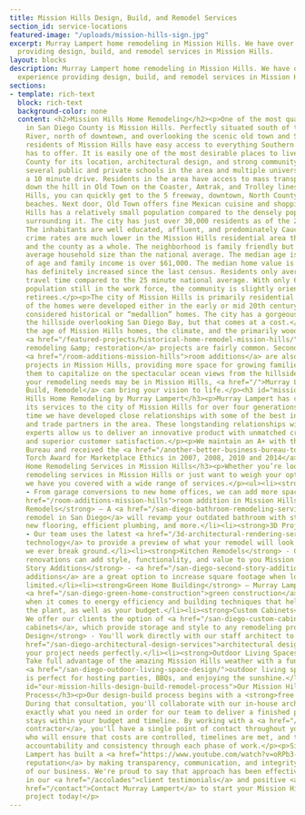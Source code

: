 ```yaml
---
title: Mission Hills Design, Build, and Remodel Services
section_id: service-locations
featured-image: "/uploads/mission-hills-sign.jpg"
excerpt: Murray Lampert home remodeling in Mission Hills. We have over 40 years experience
  providing design, build, and remodel services in Mission Hills.
layout: blocks
description: Murray Lampert home remodeling in Mission Hills. We have over 40 years
  experience providing design, build, and remodel services in Mission Hills.
sections:
- template: rich-text
  block: rich-text
  background-color: none
  content: <h2>Mission Hills Home Remodeling</h2><p>One of the most quaint neighborhoods
    in San Diego County is Mission Hills. Perfectly situated south of the San Diego
    River, north of downtown, and overlooking the scenic old town and San Diego Bay,
    residents of Mission Hills have easy access to everything Southern California
    has to offer. It is easily one of the most desirable places to live in San Diego
    County for its location, architectural design, and strong community. There are
    several public and private schools in the area and multiple universities within
    a 10 minute drive. Residents in the area have access to mass transportation just
    down the hill in Old Town on the Coaster, Amtrak, and Trolley lines. From Mission
    Hills, you can quickly get to the 5 freeway, downtown, North County and multiple
    beaches. Next door, Old Town offers fine Mexican cuisine and shopping.</p><p>Mission
    Hills has a relatively small population compared to the densely populated areas
    surrounding it. The city has just over 30,000 residents as of the 2000 U.S. Census.
    The inhabitants are well educated, affluent, and predominately Caucasian. There
    crime rates are much lower in the Mission Hills residential area than nearby downtown
    and the county as a whole. The neighborhood is family friendly but has a smaller
    average household size than the national average. The median age is 39.5 years
    of age and family income is over $61,000. The median home value is $382,700 and
    has definitely increased since the last census. Residents only average a 20 minute
    travel time compared to the 25 minute national average. With only 69.5% of the
    population still in the work force, the community is slightly oriented towards
    retirees.</p><p>The city of Mission Hills is primarily residential and the majority
    of the homes were developed either in the early or mid 20th century and many are
    considered historical or “medallion” homes. The city has a gorgeous location atop
    the hillside overlooking San Diego Bay, but that comes at a cost.</p><p>Due to
    the age of Mission Hills homes, the climate, and the primarily wood exteriors,
    <a href="/featured-projects/historical-home-remodel-mission-hills/">historical
    remodeling &amp; restoration</a> projects are fairly common. Second Story and
    <a href="/room-additions-mission-hills">room additions</a> are also common renovation
    projects in Mission Hills, providing more space for growing families and allowing
    them to capitalize on the spectacular ocean views from the hillside.</p><p>Whatever
    your remodeling needs may be in Mission Hills, <a href="/">Murray Lampert Design,
    Build, Remodel</a> can bring your vision to life.</p><h3 id="mission-hills-home-remodeling-by-murray-lampert">Mission
    Hills Home Remodeling by Murray Lampert</h3><p>Murray Lampert has contributed
    its services to the city of Mission Hills for over four generations, during which
    time we have developed close relationships with some of the best inspectors, distributors,
    and trade partners in the area. These longstanding relationships with business
    experts allow us to deliver an innovative product with unmatched craftsmanship
    and superior customer satisfaction.</p><p>We maintain an A+ with the Better Business
    Bureau and received the <a href="/another-better-business-bureau-torch-award">BBB
    Torch Award for Marketplace Ethics in 2007, 2008, 2010 and 2014</a>.</p><h3 id="our-home-remodeling-services-in-mission-hills">Our
    Home Remodeling Services in Mission Hills</h3><p>Whether you’re looking for home
    remodeling services in Mission Hills or just want to weigh your options for expansion,
    we have you covered with a wide range of services.</p><ul><li><strong>Room Additions</strong>
    - From garage conversions to new home offices, we can add more space with a <a
    href="/room-additions-mission-hills">room addition in Mission Hills</a>.</li><li><strong>Bathroom
    Remodels</strong> – A <a href="/san-diego-bathroom-remodeling-services">bathroom
    remodel in San Diego</a> will revamp your outdated bathroom with stylish fixtures,
    new flooring, efficient plumbing, and more.</li><li><strong>3D Project Modeling</strong>
    - Our team uses the latest <a href="/3d-architectural-rendering-services">3D modeling
    technology</a> to provide a preview of what your remodel will look like before
    we ever break ground.</li><li><strong>Kitchen Remodels</strong> - Custom kitchen
    renovations can add style, functionality, and value to you Mission Hills home.</li><li><strong>Second
    Story Additions</strong> - <a href="/san-diego-second-story-addition">Second story
    additions</a> are a great option to increase square footage when lot sizes are
    limited.</li><li><strong>Green Home Building</strong> – Murray Lampert follows
    <a href="/san-diego-green-home-construction">green construction</a> best practices
    when it comes to energy efficiency and building techniques that help preserve
    the plant, as well as your budget.</li><li><strong>Custom Cabinets</strong> –
    We offer our clients the option of <a href="/san-diego-custom-cabinet-construction-services">custom
    cabinets</a>, which provide storage and style to any remodeling project.</li><li><strong>Architectural
    Design</strong> - You'll work directly with our staff architect to create an <a
    href="/san-diego-architectural-design-services">architectural design</a> to fit
    your project needs perfectly.</li><li><strong>Outdoor Living Spaces</strong> –
    Take full advantage of the amazing Mission Hills weather with a functional, stylish
    <a href="/san-diego-outdoor-living-space-design/">outdoor living space</a> that
    is perfect for hosting parties, BBQs, and enjoying the sunshine.</li></ul><h3
    id="our-mission-hills-design-build-remodel-process">Our Mission Hills Design-Build-Remodel
    Process</h3><p>Our design-build process begins with a <strong>free in-home consultation</strong>.
    During that consultation, you'll collaborate with our in-house architect to identify
    exactly what you need in order for our team to deliver a finished product that
    stays within your budget and timeline. By working with a <a href="/san-diego-design-build-contractors">design-build
    contractor</a>, you'll have a single point of contact throughout your project
    who will ensure that costs are controlled, timelines are met, and that there is
    accountability and consistency through each phase of work.</p><p>Since 1975, Murray
    Lampert has built a <a href="https://www.youtube.com/watch?v=oRPb3--nimI">rock-solid
    reputation</a> by making transparency, communication, and integrity the foundation
    of our business. We're proud to say that approach has been effective, and is reflected
    in our <a href="/accolades">client testimonials</a> and positive <a href="/accolades">reviews</a>.</p><p><a
    href="/contact">Contact Murray Lampert</a> to start your Mission Hills remodeling
    project today!</p>
---
```


